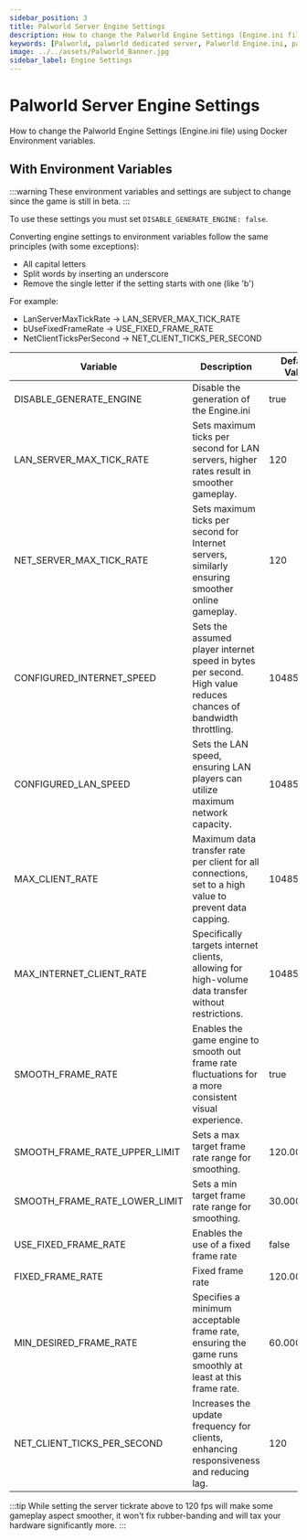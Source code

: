 ```yaml
---
sidebar_position: 3
title: Palworld Server Engine Settings
description: How to change the Palworld Engine Settings (Engine.ini file) using Docker Environment variables.
keywords: [Palworld, palworld dedicated server, Palworld Engine.ini, palworld engine settings]
image: ../../assets/Palworld_Banner.jpg
sidebar_label: Engine Settings
---
```

<!-- markdownlint-disable-next-line -->
# Palworld Server Engine Settings

How to change the Palworld Engine Settings (Engine.ini file) using Docker Environment variables.

## With Environment Variables

:::warning
These environment variables and settings are subject to change since the game is still in beta.
:::

To use these settings you must set `DISABLE_GENERATE_ENGINE: false`.

Converting engine settings to environment variables follow the same principles (with some exceptions):

* All capital letters
* Split words by inserting an underscore
* Remove the single letter if the setting starts with one (like 'b')

For example:

* LanServerMaxTickRate -> LAN_SERVER_MAX_TICK_RATE
* bUseFixedFrameRate -> USE_FIXED_FRAME_RATE
* NetClientTicksPerSecond -> NET_CLIENT_TICKS_PER_SECOND

| Variable                      | Description                                                                                                     | Default Value | Allowed Value      |
|-------------------------------|-----------------------------------------------------------------------------------------------------------------|---------------|--------------------|
| DISABLE_GENERATE_ENGINE       | Disable the generation of the Engine.ini                                                                        | true          | Boolean            |
| LAN_SERVER_MAX_TICK_RATE      | Sets maximum ticks per second for LAN servers, higher rates result in smoother gameplay.                        | 120           | Integer            |
| NET_SERVER_MAX_TICK_RATE      | Sets maximum ticks per second for Internet servers, similarly ensuring smoother online gameplay.                | 120           | Integer            |
| CONFIGURED_INTERNET_SPEED     | Sets the assumed player internet speed in bytes per second. High value reduces chances of bandwidth throttling. | 104857600     | Integer (in bytes) |
| CONFIGURED_LAN_SPEED          | Sets the LAN speed, ensuring LAN players can utilize maximum network capacity.                                  | 104857600     | Integer (in bytes) |
| MAX_CLIENT_RATE               | Maximum data transfer rate per client for all connections, set to a high value to prevent data capping.         | 104857600     | Integer (in bytes) |
| MAX_INTERNET_CLIENT_RATE      | Specifically targets internet clients, allowing for high-volume data transfer without restrictions.             | 104857600     | Integer (in bytes) |
| SMOOTH_FRAME_RATE             | Enables the game engine to smooth out frame rate fluctuations for a more consistent visual experience.          | true          | Boolean            |
| SMOOTH_FRAME_RATE_UPPER_LIMIT | Sets a max target frame rate range for smoothing.                                                               | 120.000000    | Float              |
| SMOOTH_FRAME_RATE_LOWER_LIMIT | Sets a min target frame rate range for smoothing.                                                               | 30.000000     | Float              |
| USE_FIXED_FRAME_RATE          | Enables the use of a fixed frame rate                                                                           | false         | Boolean            |
| FIXED_FRAME_RATE              | Fixed frame rate                                                                                                | 120.000000    | Float              |
| MIN_DESIRED_FRAME_RATE        | Specifies a minimum acceptable frame rate, ensuring the game runs smoothly at least at this frame rate.         | 60.000000     | Float              |
| NET_CLIENT_TICKS_PER_SECOND   | Increases the update frequency for clients, enhancing responsiveness and reducing lag.                          | 120           | Integer            |

:::tip
While setting the server tickrate above to 120 fps will make some gameplay aspect smoother,
it won't fix rubber-banding and will tax your hardware significantly more.
:::
